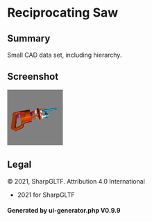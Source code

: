# Reciprocating Saw

## Summary

Small CAD data set, including hierarchy.

## Screenshot

![screenshot](screenshot/screenshot.png)

## Legal

&copy; 2021, SharpGLTF. Attribution 4.0 International

 - 2021 for SharpGLTF

#### Generated by ui-generator.php V0.9.9